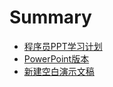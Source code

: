 # Summary

* [程序员PPT学习计划](README.md)
* [PowerPoint版本](01PowerPoint版本.md)
* [新建空白演示文稿](02新建空白演示文稿.md)
